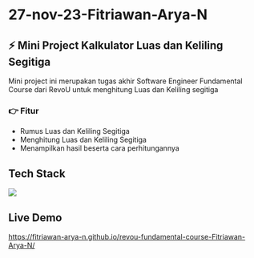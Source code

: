# 27-nov-23-Fitriawan-Arya-N

## ⚡ Mini Project Kalkulator Luas dan Keliling Segitiga

Mini project ini merupakan tugas akhir Software Engineer Fundamental Course dari RevoU untuk menghitung Luas dan Keliling segitiga

### 👉 Fitur
- Rumus Luas dan Keliling Segitiga
- Menghitung Luas dan Keliling Segitiga
- Menampilkan hasil beserta cara perhitungannya

## Tech Stack
<img src="https://skillicons.dev/icons?i=html,css,js">

## Live Demo
https://fitriawan-arya-n.github.io/revou-fundamental-course-Fitriawan-Arya-N/

